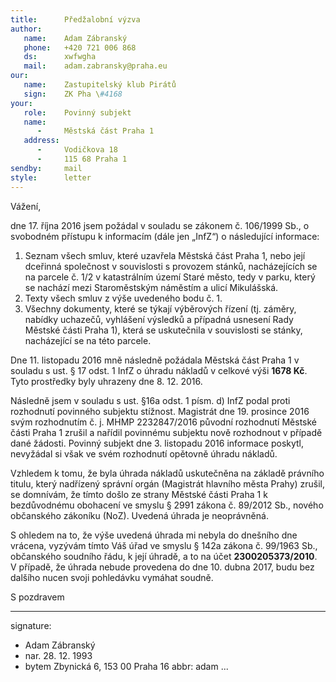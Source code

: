 ```yaml
---
title:      Předžalobní výzva
author:
   name:    Adam Zábranský
   phone:   +420 721 006 868
   ds:      xwfwgha
   mail:    adam.zabransky@praha.eu
our:
   name:    Zastupitelský klub Pirátů
   sign:    ZK Pha \#4168
your:
   role:    Povinný subjekt
   name:    
      -     Městská část Praha 1
   address:
      -     Vodičkova 18
      -     115 68 Praha 1
sendby:     mail
style:      letter
---
```


Vážení, 

dne 17. října 2016 jsem požádal v souladu se zákonem č. 106/1999 Sb., o svobodném přístupu k informacím (dále jen „InfZ“) o následující informace:

1. Seznam všech smluv, které uzavřela Městská část Praha 1, nebo její dceřinná společnost v souvislosti s provozem stánků, nacházejících se na parcele č. 1/2 v katastrálním území Staré město, tedy v parku, který se nachází mezi Staroměstským náměstím a ulicí Mikulášská.
2. Texty všech smluv z výše uvedeného bodu č. 1.
3. Všechny dokumenty, které se týkají výběrových řízení (tj. záměry, nabídky uchazečů, vyhlášení výsledků a případná usnesení Rady Městské části Praha 1), která se uskutečnila v souvislosti se stánky, nacházející se na této parcele.

Dne 11. listopadu 2016 mně následně požádala Městská část Praha 1 v souladu s ust. § 17 odst. 1 InfZ o úhradu nákladů v celkové výši **1678 Kč**. Tyto prostředky byly uhrazeny dne 8. 12. 2016. 

Následně jsem v souladu s ust. §16a odst. 1 písm. d) InfZ podal proti rozhodnutí povinného subjektu stížnost. Magistrát dne 19. prosince 2016 svým rozhodnutím č. j. MHMP 2232847/2016 původní rozhodnutí Městské části Praha 1 zrušil a nařídil povinnému subjektu nově rozhodnout v případě dané žádosti. Povinný subjekt dne 3. listopadu 2016 informace poskytl, nevyžádal si však ve svém rozhodnutí opětovně úhradu nákladů.

Vzhledem k tomu, že byla úhrada nákladů uskutečněna na základě právního titulu, který nadřízený správní orgán (Magistrát hlavního města Prahy) zrušil, se domnívám, že tímto došlo ze strany Městské části Praha 1 k bezdůvodnému obohacení ve smyslu § 2991 zákona č. 89/2012 Sb., nového občanského zákoníku (NoZ). Uvedená úhrada je neoprávněná.

S ohledem na to, že výše uvedená úhrada mi nebyla do dnešního dne vrácena, vyzývám tímto Váš úřad ve smyslu § 142a zákona č. 99/1963 Sb., občanského soudního řádu, k její úhradě, a to na účet **2300205373/2010**. V případě, že úhrada nebude provedena do dne 10. dubna 2017, budu bez dalšího nucen svoji pohledávku vymáhat soudně.

S pozdravem

---
signature:
  - Adam Zábranský
  - nar. 28. 12. 1993
  - bytem Zbynická 6, 153 00 Praha 16
abbr:       adam
...
